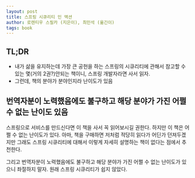 ```yaml
---
layout: post
title: 스프링 시큐리티 인 액션
author: 로렌티우 스필카 (지은이), 최민석 (옮긴이)
tags: book
---
```



## TL;DR

- 내가 삶을 유지하는데 가장 큰 공헌을 하는 스프링의 시큐리티에 관해서 참고할 수 있는 몇(거의 2권?)안되는 책이니, 스프링 개발자라면 사서 읽자.
- 그런데, 책의 분야가 분야인지라 난이도가 있음

## 번역자분이 노력했음에도 불구하고 해당 분야가 가진 어쩔 수 없는 난이도 있음

스프링으로 서비스를 만드신다면 이 책을 사서 꼭 읽어보시길 권한다. 하지만 이 책은 어쩔 수 없는 난이도가 있다. 아마, 책을 구매하면 저처럼 적당히 읽다가 어딘가 던져두겠지만 그래도 스프링 시큐리티에 대해서 이렇게 자세히 설명하는 책이 없다는 점에서 추천한다.

그리고 번역자분이 노력했음에도 불구하고 해당 분야가 가진 어쩔 수 없는 난이도가 있으니 좌절하지 말자. 원래 스프링 시큐리티가 쉽지 않았다.